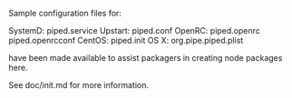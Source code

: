 Sample configuration files for:

SystemD: piped.service
Upstart: piped.conf
OpenRC:  piped.openrc
         piped.openrcconf
CentOS:  piped.init
OS X:    org.pipe.piped.plist

have been made available to assist packagers in creating node packages here.

See doc/init.md for more information.
